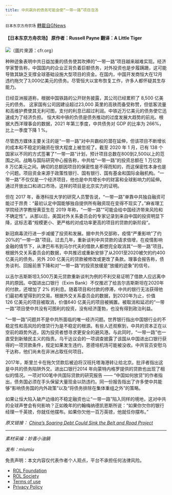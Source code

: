 ```yaml
---
title: 中共飙升的债务可能会使“一带一路”项目泡汤
---
```

`日本东京方舟农场` [轉載自GNews](https://gnews.org/zh-hans/1846048/)

#### 【日本东京方舟农场】 原作者：Russell Payne 翻译：A Little Tiger

![](https://assets.gnews.org/wp-content/uploads/2022/01/6B95C0E7-2B7E-4321-B0FB-EF6E418D5A5D.jpeg)（圖片來源：cfr.org）

种种迹象表明中共日益加重的债务使其吹捧的“一带一路”项目越来越难实现。经济学家警告称，中国国内的企业正背负着巨额债务，对外投资也是步履蹒跚，这可能导致其缺乏支撑全球基础设施大型项目的资金。在国内，中国开发商恒大在12月违约拖欠了3,000亿美元的债务。尽管恒大以宣布恢复工作，许多人都怀疑其生存能力。

日经亚洲报道称，根据中国铁路的公开财务披露，其公司已经累积了 8,500 亿美元的债务。 这家国有公司因建设超过23,000 英里的高铁而备受称赞，但低客流量和高维护费使其无利可图，支付的利息已超过利润。中铁近万亿美元的债务使它迅速成为了经济负担。 恒大和中铁的负债是债务推动的过度发展大趋势的前兆。根据大西洋理事会的数据，2021 年第三季度，中共债务对 GDP 的比率为 266%，比上一季度下降 1 %。

尽管西方媒体主要关注的是“一带一路”对中共霸权的潜在延伸，但该项目不断增长的成本和不稳定的融资在很大程度上被忽视了。截至 2020 年 1 月，已有 138 个国家以不同的方式签署了“一带一路”计划，预计项目总数在800到2,500以上的范围之间。战略与国际研究中心报告称，中共给“一带一路”的投资总额在 1 万亿到8 万亿美元之间。确切的总额因项目的保密性是不得而知的，而这保密性本身也是个问题。项目资金来源于政策性银行、国有银行、国有基金和国际金融机构。“一带一路”不仅仅是一个经济项目，他也是中共增长中的财富和全球影响力的延伸。 通过开放出口和进口市场，这样的项目是北京实力的证明。

但在 2017 年，香港科技大学的研究人员警告说，“一带一路”单靠中共独自融资可能过于昂贵：“最初认定中国能够独自提供所有融资现在变得不现实了。”麻省理工学院经济学教授黄亚生在 2019 年称，“一带一路”“可能会给中国经济带来风险和不确定性”。从那以后，美国对外关系委员会的专家记录到来自中国的投资明显下降，这标志着“规模更小、更严格的对成功率更高的项目的贷款的新阶段”。

新冠病毒流行进一步减缓了投资和发展。据中共外交部称，疫情“严重影响”了约20%的“一带一路”项目。过去几年，重新谈判中共贷款的请求倍增，在疫情影响金融的情节下，从津巴布韦到马尔代夫的借款人都想完全取消其“一带一路”项目。根据外交关系委员会的数据，中共推迟或重新安排了从2001至2020被欠的约400亿美元的债务。另外 200 亿美元的贷款被修改或更改了条款。理事会报告称，债务谈判、回报前景下降和对“一带一路”的投资放缓是“放缓的迹象”的信号。

以吉尔吉斯斯坦3,500万美元贷款重新谈判为例的不利交易证明了借款人应远离中共的原因。中国进出口银行（Exim Bank）不仅推迟了给吉尔吉斯斯坦在2020年的付款，还增加了 2% 的利息。随着项目和付款的停滞，中共的银行无法获得他们最初希望得到的交易。根据外交关系委员会的数据，到2020年为止，价值126 亿美元的项目被取消，价值640 亿美元的项目被搁置。被取消和延迟的“一带一路”项目使中共没有可图利的投资，没有经济蓬勃，也没有得到政治利益。

“一带一路”问题并不是中共所面临的唯一经济问题。世界银行指出中国银行业的不稳定性和高风险的借贷行为是不稳定的根源。有些人还观察到，中共的资本正在以空前的趋势外逃，因为投资者想寻求更安全的避风港。与此同时，“一带一路”也一直受到新殖民主义的指责。乌干达议会的一项调查披露了该国从中国进出口银行获得的一项贷款条件，规定如果发生违约，恩德培机场可能被没收。中共官员安慰乌干达称，他们尚未在非洲占取任何项目。

2017年，斯里兰卡在拖欠贷款后被迫将汉班托塔海港转让给北京。批评者指出这是中共的债务陷阱外交。进出口银行2014 年向蒙特内格罗提供的贷款也出现了相似的情况。一项对100笔中共国际贷款的研究报告 —— “中国如何放贷”的作者指出，债务国必须在手头保留大量现金以防违约。同一份报告指出了许多使中共能够“影响债务国的内外政策”以及“将债务排除在集体重组之外”的策略。

如果让恒大陷入破产边缘的不稳定融资也让“一带一路”陷入同样的境地，这对中共的全球声誉会有何影响？正如晚年的约翰梅纳德凯恩斯所说：“如果你欠你的银行经理一千英镑，你就任他摆布。如果你欠他一百万英镑，他就任你摆布。”

*原文链接： [China’s Soaring Debt Could Sink the Belt and Road Project](https://www.nysun.com/foreign/chinas-soaring-debt-could-sink-the-belt-and-road/91862/)*

* * *

*素材采编：妙喜小油鍋*

*发布：miumiu*

 

免责声明：本文内容仅代表作者个人观点，平台不承担任何法律风险。

- [ROL Foundation](https://rolfoundation.org/)
- [ROL Society](https://rolsociety.org/)
- [Terms of use](https://gnews.org/terms-of-use-3/)
- [Privacy Policy](https://gnews.org/privacy-policy/)
